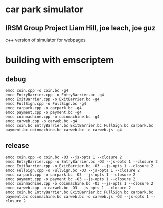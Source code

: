 # car park simulator
 IRSM Group Project
Liam Hill, joe leach, joe guz
-----------------------------

c++ version of simulator for webpages

# building with emscriptem
## debug
```
emcc coin.cpp -o coin.bc -g4
emcc EntryBarrier.cpp -o EntryBarrier.bc -g4
emcc ExitBarrier.cpp -o ExitBarrier.bc -g4
emcc FullSign.cpp -o FullSign.bc -g4
emcc carpark.cpp -o carpark.bc -g4
emcc payment.cpp -o payment.bc -g4
emcc coinmachine.cpp -o coinmachine.bc -g4
emcc carweb.cpp -o carweb.bc -g4
emcc coin.bc EntryBarrier.bc ExitBarrier.bc FullSign.bc carpark.bc payment.bc coinmachine.bc carweb.bc -o carweb.js -g4
```
## release
```
emcc coin.cpp -o coin.bc -O3 --js-opts 1 --closure 2
emcc EntryBarrier.cpp -o EntryBarrier.bc -O3 --js-opts 1 --closure 2
emcc ExitBarrier.cpp -o ExitBarrier.bc -O3 --js-opts 1 --closure 2
emcc FullSign.cpp -o FullSign.bc -O3 --js-opts 1 --closure 2
emcc carpark.cpp -o carpark.bc -O3 --js-opts 1 --closure 2
emcc payment.cpp -o payment.bc -O3 --js-opts 1 --closure 2
emcc coinmachine.cpp -o coinmachine.bc -O3 --js-opts 1 --closure 2
emcc carweb.cpp -o carweb.bc -O3 --js-opts 1 --closure 2
emcc coin.bc EntryBarrier.bc ExitBarrier.bc FullSign.bc carpark.bc payment.bc coinmachine.bc carweb.bc -o carweb.js -O3 --js-opts 1 --closure 2
```

